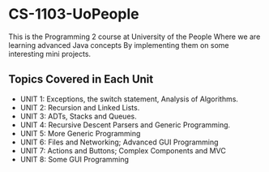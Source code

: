 # CS-1103-UoPeople

This is the Programming 2 course at University of the People
Where we are learning advanced Java concepts
By implementing them on some interesting mini projects.

## Topics Covered in Each Unit
- UNIT 1: Exceptions, the switch statement, Analysis of Algorithms.
- UNIT 2: Recursion and Linked Lists.
- UNIT 3: ADTs, Stacks and Queues.
- UNIT 4: Recursive Descent Parsers and Generic Programming.
- UNIT 5: More Generic Programming
- UNIT 6: Files and Networking; Advanced GUI Programming
- UNIT 7: Actions and Buttons; Complex Components and MVC
- UNIT 8: Some GUI Programming
